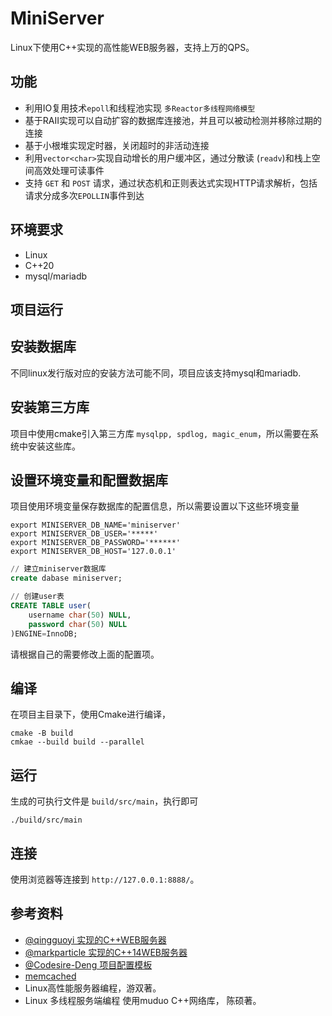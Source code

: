 # MiniServer

Linux下使用C++实现的高性能WEB服务器，支持上万的QPS。

## 功能

- 利用IO复用技术`epoll`和线程池实现 `多Reactor多线程网络模型`
- 基于RAII实现可以自动扩容的数据库连接池，并且可以被动检测并移除过期的连接
- 基于小根堆实现定时器，关闭超时的非活动连接
- 利用`vector<char>`实现自动增长的用户缓冲区，通过分散读 (`readv`)和栈上空间高效处理可读事件
- 支持 `GET` 和 `POST` 请求，通过状态机和正则表达式实现HTTP请求解析，包括请求分成多次`EPOLLIN`事件到达

## 环境要求

- Linux
- C++20
- mysql/mariadb

## 项目运行

## 安装数据库

不同linux发行版对应的安装方法可能不同，项目应该支持mysql和mariadb.

## 安装第三方库

项目中使用cmake引入第三方库 `mysqlpp, spdlog, magic_enum`，所以需要在系统中安装这些库。

## 设置环境变量和配置数据库

项目使用环境变量保存数据库的配置信息，所以需要设置以下这些环境变量

```shell
export MINISERVER_DB_NAME='miniserver'
export MINISERVER_DB_USER='*****'
export MINISERVER_DB_PASSWORD='******'
export MINISERVER_DB_HOST='127.0.0.1'
```

```sql
// 建立miniserver数据库
create dabase miniserver;

// 创建user表
CREATE TABLE user(
    username char(50) NULL,
    password char(50) NULL
)ENGINE=InnoDB;
```

请根据自己的需要修改上面的配置项。

## 编译

在项目主目录下，使用Cmake进行编译，

```shell
cmake -B build
cmkae --build build --parallel
```

## 运行

生成的可执行文件是 `build/src/main`，执行即可

```shell
./build/src/main
```

## 连接

使用浏览器等连接到 `http://127.0.0.1:8888/`。

## 参考资料

- [@qingguoyi 实现的C++WEB服务器](https://github.com/qinguoyi/TinyWebServer)
- [@markparticle 实现的C++14WEB服务器](https://github.com/markparticle/WebServer)
- [@Codesire-Deng 项目配置模板](https://github.com/Codesire-Deng/TemplateRepoCxx)
- [memcached](https://github.com/memcached/memcached)
- Linux高性能服务器编程，游双著。
- Linux 多线程服务端编程 使用muduo C++网络库， 陈硕著。
